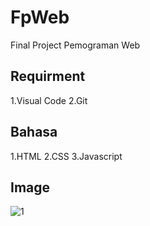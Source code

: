 # FpWeb
Final Project Pemograman Web

## Requirment
1.Visual Code
2.Git

## Bahasa
1.HTML
2.CSS
3.Javascript

## Image
![1](https://user-images.githubusercontent.com/29158899/60772116-cc94bf00-a11b-11e9-933f-d3f17b1856ec.PNG)


